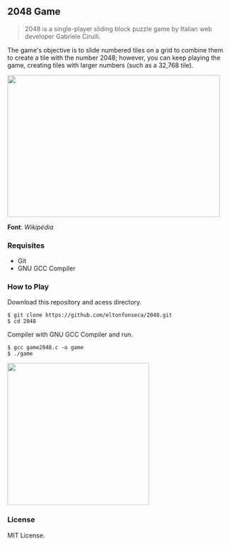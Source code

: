 ## 2048 Game
> 2048 is a single-player sliding block puzzle game by Italian web developer Gabriele Cirulli.

The game's objective is to slide numbered tiles on a grid to combine them to create a tile with the number 2048; however, you can keep playing the game, creating tiles with larger numbers (such as a 32,768 tile).

<img src="https://upload.wikimedia.org/wikipedia/commons/6/64/2048_Screenshot.png" width=480 height=320>

<b>Font</b>: <i>Wikipédia</i>

### Requisites

- Git
- GNU GCC Compiler

### How to Play

Download this repository and acess directory.

```
$ git clone https://github.com/eltonfonseca/2048.git
$ cd 2048
```
Compiler with GNU GCC Compiler and run.

```
$ gcc game2048.c -o game
$ ./game
```
<img src="https://image.ibb.co/kwSzW6/Screenshot_from_2018_02_02_18_13_57.png" width=320 height=320>

### License 

MIT License.
